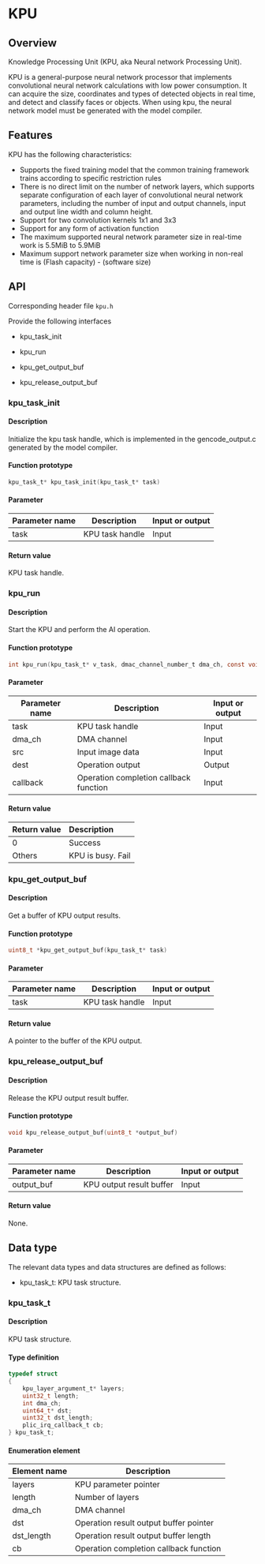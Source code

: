# KPU

## Overview

Knowledge Processing Unit (KPU, aka Neural network Processing Unit).

KPU is a general-purpose neural network processor that implements convolutional neural network calculations with low power consumption.
It can acquire the size, coordinates and types of detected objects in real time, and detect and classify faces or objects.
When using kpu, the neural network model must be generated with the model compiler.

## Features

KPU has the following characteristics:

- Supports the fixed training model that the common training framework trains according to specific restriction rules
- There is no direct limit on the number of network layers, which supports separate configuration of each layer of convolutional neural network parameters, including the number of input and output channels, input and output line width and column height.
- Support for two convolution kernels 1x1 and 3x3
- Support for any form of activation function
- The maximum supported neural network parameter size in real-time work is 5.5MiB to 5.9MiB
- Maximum support network parameter size when working in non-real time is (Flash capacity) - (software size)

## API

Corresponding header file `kpu.h`

Provide the following interfaces

- kpu\_task\_init

- kpu\_run

- kpu\_get\_output\_buf

- kpu\_release\_output\_buf

### kpu\_task\_init

#### Description

Initialize the kpu task handle, which is implemented in the gencode_output.c generated by the model compiler.

#### Function prototype

```c
kpu_task_t* kpu_task_init(kpu_task_t* task)
```

#### Parameter

| Parameter name |   Description   | Input or output |
| -------------- | --------------- | --------------- |
| task           | KPU task handle | Input           |

#### Return value

KPU task handle.

### kpu\_run

#### Description

Start the KPU and perform the AI operation.

#### Function prototype

```c
int kpu_run(kpu_task_t* v_task, dmac_channel_number_t dma_ch, const void *src, void* dest, plic_irq_callback_t callback)
```

#### Parameter

| Parameter name |              Description               | Input or output |
| -------------- | -------------------------------------- | --------------- |
| task           | KPU task handle                        | Input           |
| dma\_ch        | DMA channel                            | Input           |
| src            | Input image data                       | Input           |
| dest           | Operation output                       | Output          |
| callback       | Operation completion callback function | Input           |

#### Return value

| Return value |    Description    |
| :----------- | :---------------- |
| 0            | Success           |
| Others       | KPU is busy. Fail |

### kpu\_get\_output\_buf

#### Description

Get a buffer of KPU output results.

#### Function prototype

```c
uint8_t *kpu_get_output_buf(kpu_task_t* task)
```

#### Parameter

| Parameter name |   Description   | Input or output |
| -------------- | --------------- | --------------- |
| task           | KPU task handle | Input           |

#### Return value

A pointer to the buffer of the KPU output.

### kpu\_release\_output\_buf

#### Description

Release the KPU output result buffer.

#### Function prototype

```c
void kpu_release_output_buf(uint8_t *output_buf)
```

#### Parameter

| Parameter name |       Description        | Input or output |
| -------------- | ------------------------ | --------------- |
| output\_buf    | KPU output result buffer | Input           |

#### Return value

None.

## Data type

The relevant data types and data structures are defined as follows:

- kpu\_task\_t: KPU task structure.

### kpu\_task\_t

#### Description

KPU task structure.

#### Type definition

```c
typedef struct
{
    kpu_layer_argument_t* layers;
    uint32_t length;
    int dma_ch;
    uint64_t* dst;
    uint32_t dst_length;
    plic_irq_callback_t cb;
} kpu_task_t;
```

#### Enumeration element

| Element name |              Description               |
| ------------ | -------------------------------------- |
| layers       | KPU parameter pointer                  |
| length       | Number of layers                       |
| dma_ch       | DMA channel                            |
| dst          | Operation result output buffer pointer |
| dst_length   | Operation result output buffer length  |
| cb           | Operation completion callback function |